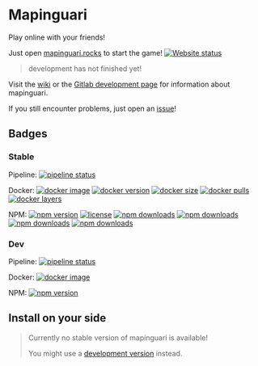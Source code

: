 # Mapinguari

Play online with your friends!

Just open [mapinguari.rocks](https://mapinguari.rocks) to start the game!
[![Website status](https://img.shields.io/website?label=Game&url=https%3A%2F%2Fmapinguari.rocks)](https://mapinguari.rocks)

> development has not finished yet!

Visit the [wiki](https://gitlab.com/FelixFranz/mapinguari/-/wikis) or the [Gitlab development page](https://gitlab.com/FelixFranz/mapinguari) for information about mapinguari.

If you still encounter problems, just open an [issue](https://gitlab.com/FelixFranz/mapinguari/-/issues/new)!

## Badges

### Stable
Pipeline:
[![pipeline status](https://gitlab.com/FelixFranz/mapinguari/badges/tags/pipeline.svg)](https://gitlab.com/FelixFranz/mapinguari/-/pipelines/tags/latest)

Docker:
[![docker image](https://shields.io/badge/docker-image-blue)](https://hub.docker.com/r/felixfranz/mapinguari)
[![docker version](https://img.shields.io/docker/v/felixfranz/mapinguari)](https://hub.docker.com/r/felixfranz/mapinguari)
[![docker size](https://img.shields.io/docker/image-size/felixfranz/mapinguari)](https://hub.docker.com/r/felixfranz/mapinguari)
[![docker pulls](https://img.shields.io/docker/pulls/felixfranz/mapinguari)](https://hub.docker.com/r/felixfranz/mapinguari)
[![docker layers](https://img.shields.io/microbadger/layers/felixfranz/mapinguari)](https://hub.docker.com/r/felixfranz/mapinguari)

NPM:
[![npm version](https://img.shields.io/npm/v/mapinguari?label=version)](https://www.npmjs.com/package/mapinguari)
[![license](https://img.shields.io/npm/l/mapinguari)](https://www.npmjs.com/package/mapinguari)
[![npm downloads](https://img.shields.io/npm/dw/mapinguari)](https://www.npmjs.com/package/mapinguari)
[![npm downloads](https://img.shields.io/npm/dm/mapinguari)](https://www.npmjs.com/package/mapinguari)
[![npm downloads](https://img.shields.io/npm/dy/mapinguari)](https://www.npmjs.com/package/mapinguari)
[![npm downloads](https://img.shields.io/npm/dt/mapinguari)](https://www.npmjs.com/package/mapinguari)

### Dev
Pipeline:
[![pipeline status](https://gitlab.com/FelixFranz/mapinguari/badges/master/pipeline.svg)](https://gitlab.com/FelixFranz/mapinguari/-/pipelines/master/latest)

Docker:
[![docker image](https://shields.io/badge/docker-image-blue)](https://gitlab.com/FelixFranz/mapinguari/container_registry/1823779)

NPM:
[![npm version](https://img.shields.io/npm/v/@mapinguari/dev?registry_uri=https%3A%2F%2Fgitlab.com%2Fapi%2Fv4%2Fprojects%2F25292530%2Fpackages%2Fnpm&label=version)](https://gitlab.com/FelixFranz/mapinguari/-/packages)


## Install on your side

> Currently no stable version of mapinguari is available!
>
> You might use a [development version](https://gitlab.com/FelixFranz/mapinguari/-/wikis/Run-development-version) instead.
